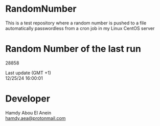# RandomNumber    
This is a test repository where a random number is pushed to a file automatically passwordless from a cron job in my Linux CentOS server    
# Random Number of the last run   
28858
      
Last update (GMT +1)    
12/25/24 16:00:01
# Developer    
Hamdy Abou El Anein   
hamdy.aea@protonmail.com
